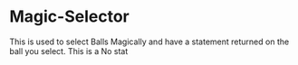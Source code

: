 # Magic-Selector
This is used to select Balls Magically and have a statement returned on the ball you select.
This is a No stat

